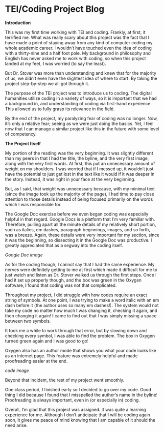 # TEI/Coding Project Blog

**Introduction**

This was my first time working with TEI and coding. Frankly, at first, it terrified me. What was really scary about this project was the fact that I have made a point of staying away from any kind of computer coding my whole academic career. I wouldn’t have touched even the idea of coding with a thirty-nine and a half foot pole. My background in philosophy and English has never asked me to work with coding, so when this project landed at my feet, I was worried (to say the least).

But Dr. Stover was more than understanding and knew that for the majority of us, we didn’t even have the slightest idea of where to start. By taking the project step-by-step we all got through it. 

The purpose of the TEI project was to introduce us to coding. The digital humanities utilize coding in a variety of ways, so it is important that we had a background in, and understanding of coding via first-hand experience. This allowed us to fully grasp its relevance in the field. 

By the end of the project, my paralyzing fear of coding was no longer. Now, it’s only a relative fear; seeing as we were just doing the basics. Yet, I feel now that I can manage a similar project like this in the future with some level of competency. 

**The Project Itself**

My portion of the reading was the very beginning. It was slightly different than my peers in that I had the title, the byline, and the very first image, along with the very first words. At first, this put an unnecessary amount of weight on my shoulders. I was worried that if I messed up, it wouldn’t just have the potential to just get lost in the text like it would if it was deeper in the story. Instead, it was right in your face at the very beginning. 

But, as I said, that weight was unnecessary because, with my minimal text (since the image took up the majority of the page), I had time to pay close attention to those details instead of being focused primarily on the words which I was responsible for. 

The Google Doc exercise before we even began coding was especially helpful in that regard. Google Docs is a platform that I’m very familiar with. Therefore, pulling apart all the minute details of my relatively short portion, such as italics, em dashes, paragraph beginnings, images, and so forth, was a breeze. Again, these details were very important for my section, since it was the beginning, so dissecting it in the Google Doc was productive. I greatly appreciated that as a segway into the coding itself. 

*Google Doc image*

As for the coding though, I cannot say that I had the same experience. My nerves were definitely getting to me at first which made it difficult for me to just watch and listen as Dr. Stover walked us through the first steps. Once I had it set up properly though, and the box was green in the Oxygen software, I found that coding was not that complicated.

Throughout my project, I did struggle with how codes require an exact string of symbols. At one point, I was trying to make a word italic with an em dash before it (the author uses so many em dashes!). The system would not take my code no matter how much I was changing it, checking it again, and then changing it again! I came to find out that I was simply missing a space between two symbols. 

It took me a while to work through that error, but by slowing down and checking every symbol, I was able to find the problem. The box in Oxygen turned green again and I was good to go! 

Oxygen also has an author mode that shows you what your code looks like as an internet page. This feature was extremely helpful and made proofreading easier at the end. 

*code image*

Beyond that incident, the rest of my project went smoothly. 

One class period, I finished early so I decided to go over my code. Good thing I did because I found that I misspelled the author’s name in the byline! Proofreading is always important, even in (or especially in) coding. 

Overall, I’m glad that this project was assigned. It was quite a learning experience for me. Although I don’t anticipate that I will be coding again soon, it gives me peace of mind knowing that I am capable of it should the need arise. 

